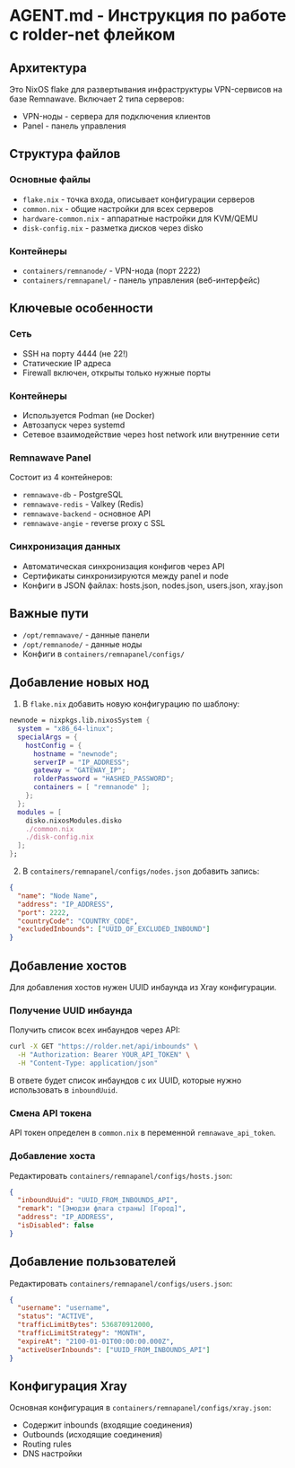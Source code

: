 # AGENT.md - Инструкция по работе с rolder-net флейком

## Архитектура

Это NixOS flake для развертывания инфраструктуры VPN-сервисов на базе Remnawave. Включает 2 типа серверов:

- VPN-ноды - сервера для подключения клиентов
- Panel - панель управления

## Структура файлов

### Основные файлы

- `flake.nix` - точка входа, описывает конфигурации серверов
- `common.nix` - общие настройки для всех серверов
- `hardware-common.nix` - аппаратные настройки для KVM/QEMU
- `disk-config.nix` - разметка дисков через disko

### Контейнеры

- `containers/remnanode/` - VPN-нода (порт 2222)
- `containers/remnapanel/` - панель управления (веб-интерфейс)

## Ключевые особенности

### Сеть

- SSH на порту 4444 (не 22!)
- Статические IP адреса
- Firewall включен, открыты только нужные порты

### Контейнеры

- Используется Podman (не Docker)
- Автозапуск через systemd
- Сетевое взаимодействие через host network или внутренние сети

### Remnawave Panel

Состоит из 4 контейнеров:

- `remnawave-db` - PostgreSQL
- `remnawave-redis` - Valkey (Redis)
- `remnawave-backend` - основное API
- `remnawave-angie` - reverse proxy с SSL

### Синхронизация данных

- Автоматическая синхронизация конфигов через API
- Сертификаты синхронизируются между panel и node
- Конфиги в JSON файлах: hosts.json, nodes.json, users.json, xray.json

## Важные пути

- `/opt/remnawave/` - данные панели
- `/opt/remnanode/` - данные ноды
- Конфиги в `containers/remnapanel/configs/`

## Добавление новых нод

1. В `flake.nix` добавить новую конфигурацию по шаблону:

```nix
newnode = nixpkgs.lib.nixosSystem {
  system = "x86_64-linux";
  specialArgs = {
    hostConfig = {
      hostname = "newnode";
      serverIP = "IP_ADDRESS";
      gateway = "GATEWAY_IP";
      rolderPassword = "HASHED_PASSWORD";
      containers = [ "remnanode" ];
    };
  };
  modules = [
    disko.nixosModules.disko
    ./common.nix
    ./disk-config.nix
  ];
};
```

2. В `containers/remnapanel/configs/nodes.json` добавить запись:

```json
{
  "name": "Node Name",
  "address": "IP_ADDRESS",
  "port": 2222,
  "countryCode": "COUNTRY_CODE",
  "excludedInbounds": ["UUID_OF_EXCLUDED_INBOUND"]
}
```

## Добавление хостов

Для добавления хостов нужен UUID инбаунда из Xray конфигурации.

### Получение UUID инбаунда

Получить список всех инбаундов через API:

```bash
curl -X GET "https://rolder.net/api/inbounds" \
  -H "Authorization: Bearer YOUR_API_TOKEN" \
  -H "Content-Type: application/json"
```

В ответе будет список инбаундов с их UUID, которые нужно использовать в `inboundUuid`.

### Смена API токена

API токен определен в `common.nix` в переменной `remnawave_api_token`.

### Добавление хоста

Редактировать `containers/remnapanel/configs/hosts.json`:

```json
{
  "inboundUuid": "UUID_FROM_INBOUNDS_API",
  "remark": "[Эмодзи флага страны] [Город]",
  "address": "IP_ADDRESS",
  "isDisabled": false
}
```

## Добавление пользователей

Редактировать `containers/remnapanel/configs/users.json`:

```json
{
  "username": "username",
  "status": "ACTIVE",
  "trafficLimitBytes": 536870912000,
  "trafficLimitStrategy": "MONTH",
  "expireAt": "2100-01-01T00:00:00.000Z",
  "activeUserInbounds": ["UUID_FROM_INBOUNDS_API"]
}
```

## Конфигурация Xray

Основная конфигурация в `containers/remnapanel/configs/xray.json`:

- Содержит inbounds (входящие соединения)
- Outbounds (исходящие соединения)
- Routing rules
- DNS настройки
